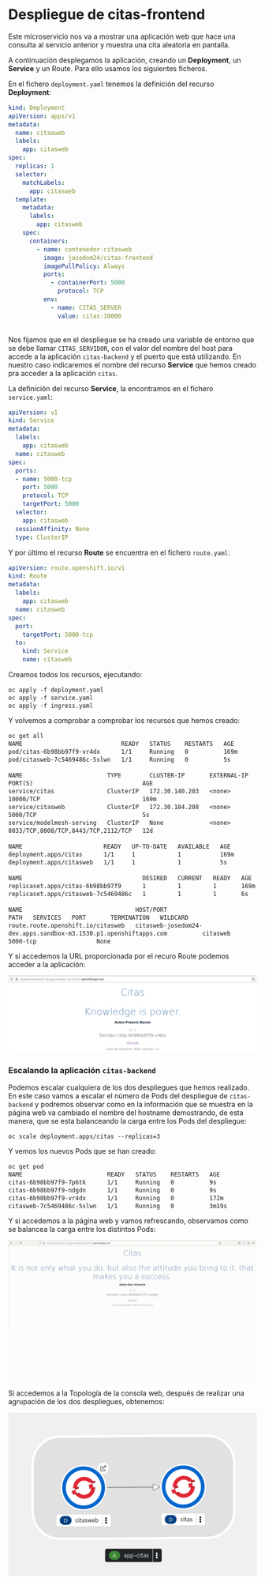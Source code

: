 # Despliegue de citas-frontend

Este microservicio nos va a mostrar una aplicación web que hace una consulta al servicio anterior y muestra una cita aleatoria en pantalla. 

A continuación desplegamos la aplicación, creando un **Deployment**, un **Service** y un Route. Para ello usamos los siguientes ficheros.

En el fichero `deployment.yaml` tenemos la definición del recurso **Deployment**:

```yaml
kind: Deployment
apiVersion: apps/v1
metadata:
  name: citasweb
  labels:
    app: citasweb
spec:
  replicas: 1
  selector:
    matchLabels:
      app: citasweb
  template:
    metadata:
      labels:
        app: citasweb
    spec:
      containers:
        - name: contenedor-citasweb
          image: josedom24/citas-frontend
          imagePullPolicy: Always
          ports:
            - containerPort: 5000
              protocol: TCP
          env:
            - name: CITAS_SERVER
              value: citas:10000
            
```
Nos fijamos que en el despliegue se ha creado una variable de entorno que se debe llamar `CITAS_SERVIDOR`, con el valor del nombre del host para accede a la aplicación `citas-backend` y el puerto que está utilizando. En nuestro caso indicaremos el nombre del recurso **Service** que hemos creado pra acceder a la aplicación `citas`.

La definición del recurso **Service**, la encontramos en el fichero `service.yaml`:

```yaml
apiVersion: v1
kind: Service
metadata:
  labels:
    app: citasweb
  name: citasweb
spec:
  ports:
  - name: 5000-tcp
    port: 5000
    protocol: TCP
    targetPort: 5000
  selector:
    app: citasweb
  sessionAffinity: None
  type: ClusterIP
```

Y por último el recurso **Route** se encuentra en el fichero `route.yaml`:

```yaml
apiVersion: route.openshift.io/v1
kind: Route
metadata:
  labels:
    app: citasweb
  name: citasweb
spec:
  port:
    targetPort: 5000-tcp
  to:
    kind: Service
    name: citasweb
```

Creamos todos los recursos, ejecutando:

    oc apply -f deployment.yaml
    oc apply -f service.yaml
    oc apply -f ingress.yaml

Y volvemos a comprobar a comprobar los recursos que hemos creado:

    oc get all
    NAME                            READY   STATUS    RESTARTS   AGE
    pod/citas-6b98bb97f9-vr4dx      1/1     Running   0          169m
    pod/citasweb-7c5469486c-5slwn   1/1     Running   0          5s
    
    NAME                        TYPE        CLUSTER-IP       EXTERNAL-IP   PORT(S)                               AGE
    service/citas               ClusterIP   172.30.140.203   <none>        10000/TCP                             169m
    service/citasweb            ClusterIP   172.30.184.208   <none>        5000/TCP                              5s
    service/modelmesh-serving   ClusterIP   None             <none>        8033/TCP,8008/TCP,8443/TCP,2112/TCP   12d
    
    NAME                       READY   UP-TO-DATE   AVAILABLE   AGE
    deployment.apps/citas      1/1     1            1           169m
    deployment.apps/citasweb   1/1     1            1           5s
    
    NAME                                  DESIRED   CURRENT   READY   AGE
    replicaset.apps/citas-6b98bb97f9      1         1         1       169m
    replicaset.apps/citasweb-7c5469486c   1         1         1       6s
    
    NAME                                HOST/PORT                                                          PATH   SERVICES   PORT       TERMINATION   WILDCARD
    route.route.openshift.io/citasweb   citasweb-josedom24-dev.apps.sandbox-m3.1530.p1.openshiftapps.com          citasweb   5000-tcp                 None
    
Y si accedemos la URL proporcionada por el recuro Route podemos acceder a la aplicación:

![citas](img/citas2.png)

### Escalando la aplicación `citas-backend`

Podemos escalar cualquiera de los dos despliegues que hemos realizado. En este caso vamos a escalar el número de Pods del despliegue de `citas-backend` y podremos observar como en la información que se muestra en la página web va cambiado el nombre del hostname demostrando, de esta manera, que se esta balanceando la carga entre los Pods del despliegue:

    oc scale deployment.apps/citas --replicas=3

Y vemos los nuevos Pods que se han creado:

    oc get pod
    NAME                        READY   STATUS    RESTARTS   AGE
    citas-6b98bb97f9-7p6tk      1/1     Running   0          9s
    citas-6b98bb97f9-ndgdn      1/1     Running   0          9s
    citas-6b98bb97f9-vr4dx      1/1     Running   0          172m
    citasweb-7c5469486c-5slwn   1/1     Running   0          3m19s

Y si accedemos a la página web y vamos refrescando, observamos como se balancea la carga entre los distintos Pods:  

![citas](img/citas.gif)

Si accedemos a la Topología de la consola web, después de realizar una agrupación de los dos despliegues, obtenemos:

![citas](img/citas3.png)